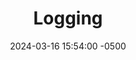 ---
title: Logging
date: 2024-03-16 15:54:00 -0500
categories: [CCNP,Logging & Debug]
tags: [logging,cisco]     # TAG names should always be lowercase
---